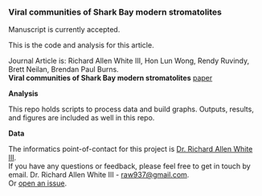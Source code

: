 ### Viral communities of Shark Bay modern stromatolites

Manuscript is currently accepted.

This is the code and analysis for this article. 

Journal Article is: Richard Allen White III, Hon Lun Wong, Rendy Ruvindy, Brett Neilan, Brendan Paul Burns. <br />
**Viral communities of Shark Bay modern stromatolites** [paper](https://www.frontiersin.org/articles/10.3389/fmicb.2018.01223/full) 

**Analysis**

This repo holds scripts to process data and build graphs. Outputs, results, and figures are included as well in this repo. 

**Data**

The informatics point-of-contact for this project is [Dr. Richard Allen White III](https://github.com/raw937).<br />
If you have any questions or feedback, please feel free to get in touch by email. 
Dr. Richard Allen White III - raw937@gmail.com.  <br />
Or [open an issue](https://github.com/raw937/SharkBay_virome/issues).
